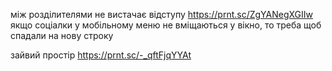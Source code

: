 між розділителями не вистачає відступу https://prnt.sc/ZgYANegXGIIw якщо соціалки у мобільному меню не вміщаються у вікно, то треба щоб спадали на нову строку

зайвий простір https://prnt.sc/-_qftFjqYYAt

